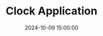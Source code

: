 ---
layout: inner
position: left
title: 'Clock Application'
date: 2024-10-09 15:00:00
categories: development
tags: C++ Java JavaFX
featured_image: '/img/projects/clock.png'
project_link: 'https://github.com/SubparAtBest0219/-Cplusplus-Programs/blob/main/Clock_App/Clock.cpp'
button_icon: 'github'
button_text: 'Visit Original Project'
lead_text: "A clock application that mimics clock functionality and allows user input."
---